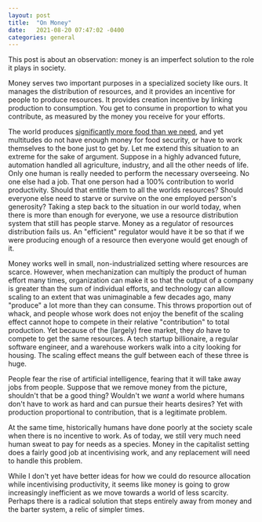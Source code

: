 ```yaml
---
layout: post
title:  "On Money"
date:   2021-08-20 07:47:02 -0400
categories: general
---
```


This post is about an observation: money is an imperfect solution to the role it plays in society.

Money serves two important purposes in a specialized society like ours. It manages the distribution of resources, and it provides an incentive for people to produce resources. It provides creation incentive by linking production to consumption. You get to consume in proportion to what you contribute, as measured by the money you receive for your efforts.

The world produces [significantly more food than we need](https://www.researchgate.net/publication/241746569_We_Already_Grow_Enough_Food_for_10_Billion_People_and_Still_Can't_End_Hunger), and yet multitudes do not have enough money for food security, or have to work themselves to the bone just to get by. Let me extend this situation to an extreme for the sake of argument. Suppose in a highly advanced future, automation handled all agriculture, industry, and all the other needs of life. Only one human is really needed to perform the necessary overseeing. No one else had a job. That one person had a 100% contribution to world productivity. Should that entitle them to all the worlds resources? Should everyone else need to starve or survive on the one employed person's generosity? Taking a step back to the situation in our world today, when there is more than enough for everyone, we use a resource distribution system that still has people starve. Money as a regulator of resources distribution fails us. An "efficient" regulator would have it be so that if we were producing enough of a resource then everyone would get enough of it.

Money works well in small, non-industrialized setting where resources are scarce. However, when mechanization can multiply the product of human effort many times, organization can make it so that the output of a company is greater than the sum of individual efforts, and technology can allow scaling to an extent that was unimaginable a few decades ago, many "produce" a lot more than they can consume. This throws proportion out of whack, and people whose work does not enjoy the benefit of the scaling effect cannot hope to compete in their relative "contribution" to total production. Yet because of the (largely) free market, they _do_ have to compete to get the same resources. A tech startup billionaire, a regular software engineer, and a warehouse workers walk into a city looking for housing. The scaling effect means the gulf between each of these three is huge.
<!-- Something about what my point is exactly with this last sentence. -->

People fear the rise of artificial intelligence, fearing that it will take away jobs from people. Suppose that we remove money from the picture, shouldn't that be a good thing? Wouldn't we _want_ a world where humans don't have to work as hard and can pursue their hearts desires? Yet with production proportional to contribution, that is a legitimate problem.

At the same time, historically humans have done poorly at the society scale when there is no incentive to work. As of today, we still very much need human sweat to pay for needs as a species. Money in the capitalist setting does a fairly good job at incentivising work, and any replacement will need to handle this problem.

While I don't yet have better ideas for how we could do resource allocation while incentivising productivity, it seems like money is going to grow increasingly inefficient as we move towards a world of less scarcity. Perhaps there is a radical solution that steps entirely away from money and the barter system, a relic of simpler times.